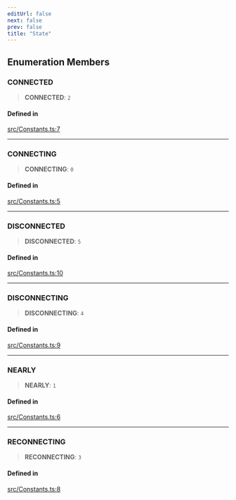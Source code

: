 ```yaml
---
editUrl: false
next: false
prev: false
title: "State"
---
```


## Enumeration Members

### CONNECTED

> **CONNECTED**: `2`

#### Defined in

[src/Constants.ts:7](https://github.com/shipgirlproject/shoukaku/blob/f3e4f8953c070c0cdfec493d072e6a22e3555895/src/Constants.ts#L7)

***

### CONNECTING

> **CONNECTING**: `0`

#### Defined in

[src/Constants.ts:5](https://github.com/shipgirlproject/shoukaku/blob/f3e4f8953c070c0cdfec493d072e6a22e3555895/src/Constants.ts#L5)

***

### DISCONNECTED

> **DISCONNECTED**: `5`

#### Defined in

[src/Constants.ts:10](https://github.com/shipgirlproject/shoukaku/blob/f3e4f8953c070c0cdfec493d072e6a22e3555895/src/Constants.ts#L10)

***

### DISCONNECTING

> **DISCONNECTING**: `4`

#### Defined in

[src/Constants.ts:9](https://github.com/shipgirlproject/shoukaku/blob/f3e4f8953c070c0cdfec493d072e6a22e3555895/src/Constants.ts#L9)

***

### NEARLY

> **NEARLY**: `1`

#### Defined in

[src/Constants.ts:6](https://github.com/shipgirlproject/shoukaku/blob/f3e4f8953c070c0cdfec493d072e6a22e3555895/src/Constants.ts#L6)

***

### RECONNECTING

> **RECONNECTING**: `3`

#### Defined in

[src/Constants.ts:8](https://github.com/shipgirlproject/shoukaku/blob/f3e4f8953c070c0cdfec493d072e6a22e3555895/src/Constants.ts#L8)
